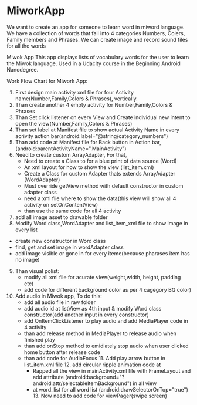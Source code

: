 # MiworkApp
We want to create an app for someone to learn word in miword language. We have a collection of words that fall into 4 categories Numbers, Colers, Family members and Phrases. We can create image and record sound files for all the words

Miwok App
This app displays lists of vocabulary words for the user to learn the Miwok language. Used in a Udacity course in the Beginning Android Nanodegree.

Work Flow Chart for Miwork App:
1. First design main activity xml file for four Activity name(Number,Family,Colors & Phrases), vertically.
2. Than create another 4 empty activity for Number,Family,Colors & Phrases
3. Than Set  click listener on every View and Create individual new intent to open the view(Number,Family,Colors & Phrases)
4. Than set label at Manifest file to show actual Activity Name in every acrivity action bar(android:label="@string/category_numbers")
5. Than add code at Manifest file for Back button in Action bar,(android:parentActivityName=".MainActivity")
6. Need to create custom ArrayAdapter, For that,
    * Need to create a Class to for a blue print of data source (Word)
    * An xml layout for how to show the view (list_item.xml)
    * Create a Class for custom Adapter thats extends ArrayAdapter (WordAdapter)
    * Must override getView method with default constructor in custom adapter class
    * need a xml flie where to show the data(this view will show all 4 activity on setOnContentView)
    * than use the same code for all 4 activity
 7. add all image asset to drawable folder
 8. Modify Word class,WordAdapter and list_item_xml file to show image in every list
   * create new constructor in Word class
   * find, get and set image in wordAdapter class
   * add image visible or gone in for every iteme(because pharases item has no image)
 9. Than visual polist:
      * modify all xml file for acurate view(weight,width, height, padding etc)
      * add code for different background color as per 4 cagegory BG color)
 10. Add audio in Miwok app, To do this:
      * add all audio file in raw folder
      * add audio id at listView as 4th input & modify Word class constructor(add another input in every constructor)
      * add OnItemClickListener to play audio and add MediaPlayer code in 4 activity
      * than add release method in MediaPlayer to release audio when finished play
      * than add onStop method to emidiately stop audio when user clicked home button after release code
      * than add code for AudioFocus
    11. Add play arrow button in list_item.xml file 
    12. add circular ripple animation code at 
         * Rapped all the view in mainActivity.xml file with FrameLayout and add attribute (android:background="?   
            android:attr/selectableItemBackground") in all view
         * at word_list for all word list (android:drawSelectorOnTop="true")
    13. Now need to add code for viewPager(swipe screen)
         


